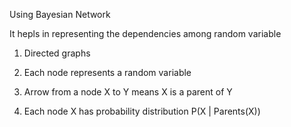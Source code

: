 Using Bayesian Network

It hepls in representing the dependencies among random variable

1. Directed graphs

2. Each node represents a random variable

3. Arrow from a node X to Y means X is a parent of Y

4. Each node X has probability distribution
P(X | Parents(X))
